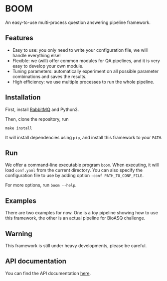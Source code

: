 # BOOM
An easy-to-use multi-process question answering pipeline framework.

## Features
- Easy to use: you only need to write your configuration file, we will handle everything else!
- Flexible: we (will) offer common modules for QA pipelines, and it is very easy to develop your own module.
- Tuning parameters: automatically experiment on all possible parameter combinations and saves the results.
- High efficiency: we use multiple processes to run the whole pipeline.

## Installation
First, install [RabbitMQ](https://www.rabbitmq.com/download.html) and Python3.

Then, clone the repository, run

	make install

It will install dependencies using `pip`, and install this framework to your `PATH`.

## Run
We offer a command-line executable program `boom`.
When executing, it will load `conf.yaml` from the current directory.
You can also specify the configuration file to use by adding option `-conf PATH_TO_CONF_FILE`.

For more options, run `boom --help`.

## Examples
There are two examples for now.
One is a toy pipeline showing how to use this framework, the other is an actual pipeline for BioASQ challenge.

## Warning
This framework is still under heavy developments,
please be careful.

## API documentation
You can find the API documentation [here](https://bioasq.boyue.li).
